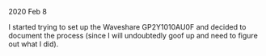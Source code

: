 2020 Feb 8 

I started trying to set up the Waveshare GP2Y1010AU0F and decided to document the process (since I will undoubtedly goof up and need to figure out what I did).
